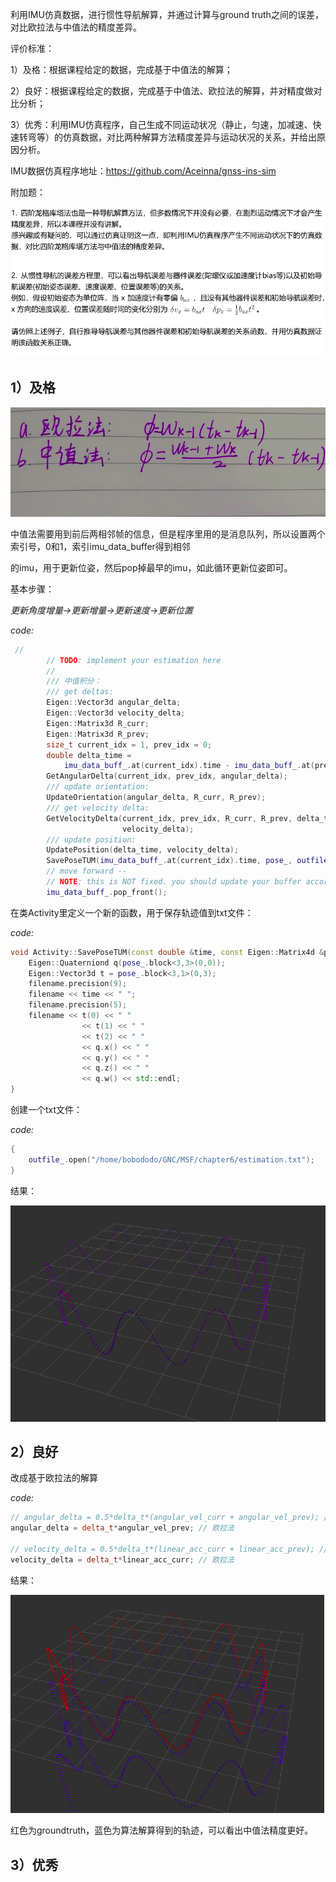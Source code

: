 利用IMU仿真数据，进行惯性导航解算，并通过计算与ground truth之间的误差，对比欧拉法与中值法的精度差异。

评价标准：

1）及格：根据课程给定的数据，完成基于中值法的解算；

2）良好：根据课程给定的数据，完成基于中值法、欧拉法的解算，并对精度做对比分析；

3）优秀：利用IMU仿真程序，自己生成不同运动状况（静止，匀速，加减速、快速转弯等）的仿真数据，对比两种解算方法精度差异与运动状况的关系，并给出原因分析。

IMU数据仿真程序地址：https://github.com/Aceinna/gnss-ins-sim

附加题：

![image-20210508162439093](../../images/image-20210508162439093.png)

## 1）及格

![image-20210508162504025](../../images/image-20210508162504025.png)

中值法需要用到前后两相邻帧的信息，但是程序里用的是消息队列，所以设置两个索引号，0和1，索引imu_data_buffer得到相邻

的imu，用于更新位姿，然后pop掉最早的imu，如此循环更新位姿即可。

基本步骤：

*更新角度增量->更新增量->更新速度->更新位置*

*code:*

```c++
 //
        // TODO: implement your estimation here
        //
        /// 中值积分：
        /// get deltas:
        Eigen::Vector3d angular_delta;
        Eigen::Vector3d velocity_delta;
        Eigen::Matrix3d R_curr;
        Eigen::Matrix3d R_prev;
        size_t current_idx = 1, prev_idx = 0;
        double delta_time =
            imu_data_buff_.at(current_idx).time - imu_data_buff_.at(prev_idx).time;
        GetAngularDelta(current_idx, prev_idx, angular_delta);
        /// update orientation:
        UpdateOrientation(angular_delta, R_curr, R_prev);
        /// get velocity delta:
        GetVelocityDelta(current_idx, prev_idx, R_curr, R_prev, delta_time,
                         velocity_delta);
        /// update position:
        UpdatePosition(delta_time, velocity_delta);
        SavePoseTUM(imu_data_buff_.at(current_idx).time, pose_, outfile_);
        // move forward -- 
        // NOTE: this is NOT fixed. you should update your buffer according to the method of your choice:
        imu_data_buff_.pop_front();
```

在类Activity里定义一个新的函数，用于保存轨迹值到txt文件：

*code:*

```c++
void Activity::SavePoseTUM(const double &time, const Eigen::Matrix4d &pose, std::ofstream &filename) {
    Eigen::Quaterniond q(pose_.block<3,3>(0,0));
    Eigen::Vector3d t = pose_.block<3,1>(0,3);
    filename.precision(9);
    filename << time << " ";
    filename.precision(5);
    filename << t(0) << " "
                << t(1) << " "
                << t(2) << " "
                << q.x() << " "
                << q.y() << " "
                << q.z() << " "
                << q.w() << std::endl;
}
```

创建一个txt文件：

*code:*

```c++
{
    outfile_.open("/home/bobododo/GNC/MSF/chapter6/estimation.txt");
}
```

结果：

![image-20210508162527654](../../images/image-20210508162527654.png)

## 2）良好

改成基于欧拉法的解算

*code:*

```c++
// angular_delta = 0.5*delta_t*(angular_vel_curr + angular_vel_prev); // 中值法
angular_delta = delta_t*angular_vel_prev; // 欧拉法

// velocity_delta = 0.5*delta_t*(linear_acc_curr + linear_acc_prev); // 中值法
velocity_delta = delta_t*linear_acc_curr; // 欧拉法
```

结果：

![image-20210508162548498](../../images/image-20210508162548498.png)

红色为groundtruth，蓝色为算法解算得到的轨迹，可以看出中值法精度更好。

## 3）优秀